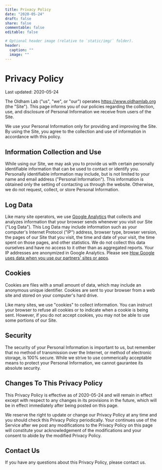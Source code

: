 ```yaml
---
title: Privacy Policy
date: "2020-05-24"
draft: false
share: false
commentable: false
editable: false

# Optional header image (relative to `static/img/` folder).
header:
  caption: ""
  image: ""
---
```


# Privacy Policy

Last updated: 2020-05-24

The Oldham Lab ("us", "we", or "our") operates https://www.oldhamlab.org (the "Site"). This page informs you of our policies regarding the collection, use, and disclosure of Personal Information we receive from users of the Site.

We use your Personal Information only for providing and improving the Site. By using the Site, you agree to the collection and use of information in accordance with this policy.

## Information Collection and Use

While using our Site, we may ask you to provide us with certain personally identifiable information that can be used to contact or identify you. Personally identifiable information may include, but is not limited to your name and email address ("Personal Information"). This information is obtained only the setting of contacting us through the website. Otherwise, we do not request, collect, or store Personal Information. 

## Log Data

Like many site operators, we use [Google Analytics](https://marketingplatform.google.com/about/analytics/) that collects and analyzes information that your browser sends whenever you visit our Site ("Log Data"). This Log Data may include information such as your computer's Internet Protocol ("IP") address, browser type, browser version, the pages of our Site that you visit, the time and date of your visit, the time spent on those pages, and other statistics. We do not collect this data ourselves and have no access to it other than as aggregated reports. Your IP addresses are anonymized in Google Analytics. Please see [How Google uses data when you use our partners' sites or apps](www.google.com/policies/privacy/partners/). 

## Cookies

Cookies are files with a small amount of data, which may include an anonymous unique identifier. Cookies are sent to your browser from a web site and stored on your computer's hard drive. 

Like many sites, we use "cookies" to collect information. You can instruct your browser to refuse all cookies or to indicate when a cookie is being sent. However, if you do not accept cookies, you may not be able to use some portions of our Site. 

## Security

The security of your Personal Information is important to us, but remember that no method of transmission over the Internet, or method of electronic storage, is 100% secure. While we strive to use commerically acceptable means to protect your Personal Information, we cannot gaurantee its absolute security.

## Changes To This Privacy Policy

This Privacy Policy is effective as of 2020-05-24 and will remain in effect except with respect to any changes in its provisions in the future, which will be in effect immediately after being posted on this page.

We reserve the right to update or change our Privacy Policy at any time and you should check this Privacy Policy periodically. Your continues use of the Service after we post any modifications to the Privacy Policy on this page will constitute your acknowledgement of the modifications and your consent to abide by the modified Privacy Policy.

## Contact Us

If you have any questions about this Privacy Policy, please contact us.
